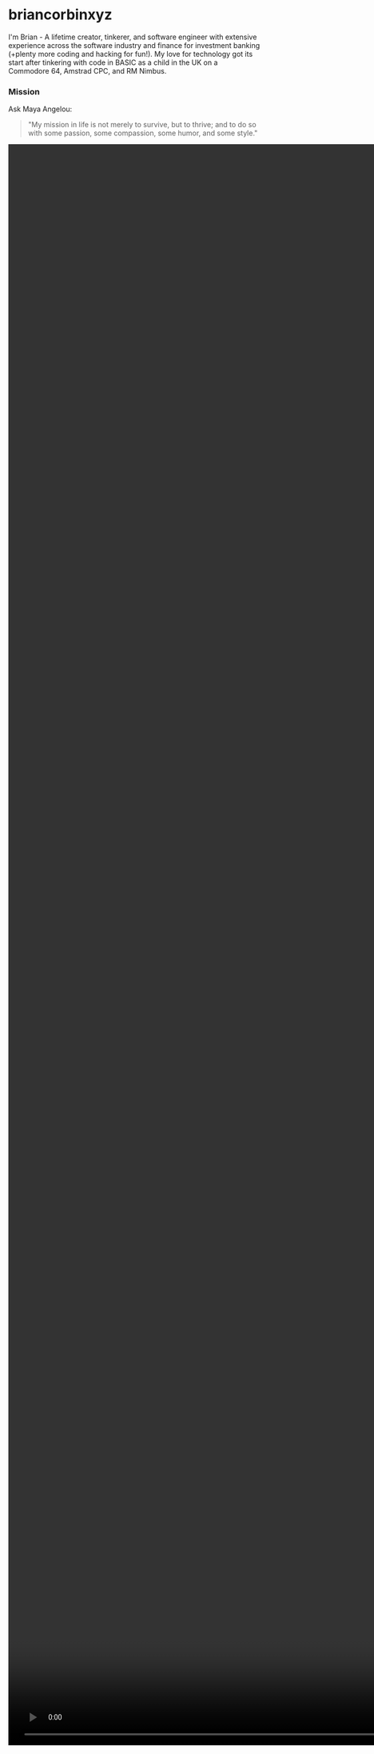 # briancorbinxyz
 
I'm Brian - A lifetime creator, tinkerer, and software engineer with extensive experience across the software industry and finance for investment banking (+plenty more coding and hacking for fun!). My love for technology got its start after tinkering with code in BASIC as a child in the UK on a Commodore 64, Amstrad CPC, and RM Nimbus.

### Mission
Ask Maya Angelou:
> "My mission in life is not merely to survive, but to thrive; and to do so with some passion, some compassion, some humor, and some style."

<div style="width: 100%">
    <video autoplay muted loop id="myVideo" style="position:absolute; min-width: 80%; min-height: 80%; width: auto; height: auto;" playsinline>
        <source src="BLAC INTRO_720.mp4" type="video/mp4">
    </video>
</div>

### Digital Garden
- **Sympathetic Engineering** - [thelifeof.briancorbin.xyz](https://thelifeof.briancorbin.xyz): Sympathetic Engineering: Engineering with the awareness and care that turns good software into great software! A [digital garden](https://maggieappleton.com/garden-history) - collection of notes, articles, letters, and thoughts.

### Blogs
- **The Sympathetic Engineer** - [briancorbinxyz.medium.com](https://briancorbinxyz.medium.com): *“I write because I don’t know what I think until I read what I say.”* - A Tech Blog covering various curated topics in coding, engineering, and engineering management (my views are, obviously, my own)

